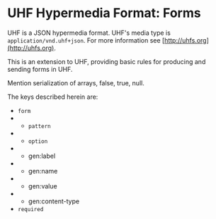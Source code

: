 # UHF Hypermedia Format: Forms

UHF is a JSON hypermedia format.  UHF's media type is `application/vnd.uhf+json`.  For more information see [http://uhfs.org](http://uhfs.org).

This is an extension to UHF, providing basic rules for producing and sending forms in UHF.


Mention serialization of arrays, false, true, null.

The keys described herein are:

- `form`
- - `pattern`
- - `option`
- - gen:label
- - gen:name
- - gen:value
- - gen:content-type
- `required`

